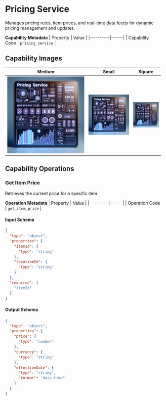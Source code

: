 # Pricing Service
Manages pricing rules, item prices, and real-time data feeds for dynamic pricing management and updates.

**Capability Metadata**
| Property | Value |
|----------|------|
| Capability Code | `pricing_service` |

## Capability Images
| Medium | Small | Square |
|--------|-------|--------|
| ![Pricing Service Capability Medium Image](./images/pricing_service_medium.png) | ![Pricing Service Capability Small Image](./images/pricing_service_small.png) | ![Pricing Service Capability Square Image](./images/pricing_service_square.png) |

## Capability Operations

### Get Item Price
Retrieves the current price for a specific item

**Operation Metadata**
| Property | Value |
|----------|------|
| Operation Code | `get_item_price` |

#### Input Schema
```json operation input schema
{
  "type": "object",
  "properties": {
    "itemId": {
      "type": "string"
    },
    "locationId": {
      "type": "string"
    }
  },
  "required": [
    "itemId"
  ]
}
```

#### Output Schema
```json operation output schema
{
  "type": "object",
  "properties": {
    "price": {
      "type": "number"
    },
    "currency": {
      "type": "string"
    },
    "effectiveDate": {
      "type": "string",
      "format": "date-time"
    }
  }
}
```
